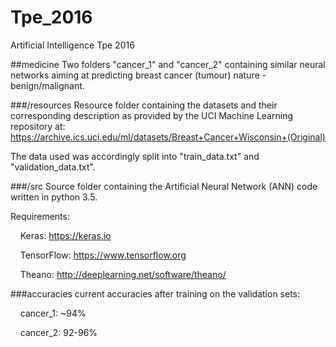 # Tpe_2016
Artificial Intelligence Tpe 2016


##medicine
Two folders "cancer_1" and "cancer_2" containing similar neural networks aiming at predicting breast cancer (tumour) nature - benign/malignant.


###/resources
Resource folder containing the datasets and their corresponding description as provided by the UCI Machine Learning repository at: https://archive.ics.uci.edu/ml/datasets/Breast+Cancer+Wisconsin+(Original)

The data used was accordingly split into "train_data.txt" and "validation_data.txt".


###/src
Source folder containing the Artificial Neural Network (ANN) code written in python 3.5.

Requirements:

&nbsp;&nbsp;&nbsp;&nbsp;Keras: https://keras.io

&nbsp;&nbsp;&nbsp;&nbsp;TensorFlow: https://www.tensorflow.org

&nbsp;&nbsp;&nbsp;&nbsp;Theano: http://deeplearning.net/software/theano/


###accuracies
current accuracies after training on the validation sets:

&nbsp;&nbsp;&nbsp;&nbsp;cancer_1: ~94%

&nbsp;&nbsp;&nbsp;&nbsp;cancer_2: 92-96%
